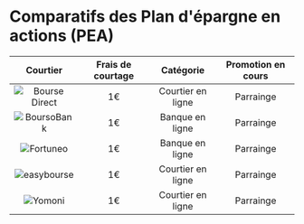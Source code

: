 # Comparatifs des Plan d'épargne en actions (PEA)

|Courtier|Frais de courtage|Catégorie|Promotion en cours|
|:-------------:|:-----------:|:----:|:----:|
|![Bourse Direct](https://i.ibb.co/k4zZd5m/1.webp)|1€|Courtier en ligne|Parrainge|
|![BoursoBank](https://i.ibb.co/yP0KyJv/4.jpg) |1€|Banque en ligne|Parrainge|
|![Fortuneo](https://i.ibb.co/dJjf60q/2.webp)|1€|Banque en ligne|Parrainge|
|![easybourse](https://i.ibb.co/prC8Q5x/5.webp)|1€|Courtier en ligne|Parrainge|
|![Yomoni](https://i.ibb.co/xHqr2PS/3.webp)|1€|Courtier en ligne|Parrainge|
